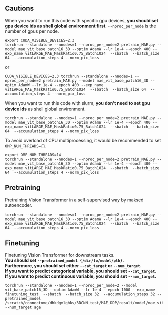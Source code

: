 ## Cautions
When you want to run this code with specific gpu devices, **you should set gpu device ids as shell global environment first**. 
```--nproc_per_node``` is the number of gpus per node.   
```
export CUDA_VISIBLE_DEVICES=2,3
torchrun --standalone --nnodes=1 --nproc_per_node=2 pretrain_MAE.py --model mae_vit_base_patch16_3D --optim AdamW --lr 1e-4 --epoch 400 --exp_name vitLARGE_MAE_MaskRatio0.75_Batch1024  --sbatch  --batch_size 64  --accumulation_steps 4 --norm_pix_loss
```   
or  
```
CUDA_VISIBLE_DEVICES=2,3 torchrun --standalone --nnodes=1 --nproc_per_node=2 pretrain_MAE.py --model mae_vit_base_patch16_3D --optim AdamW --lr 1e-4 --epoch 400 --exp_name vitLARGE_MAE_MaskRatio0.75_Batch1024  --sbatch  --batch_size 64  --accumulation_steps 4 --norm_pix_loss
``` 
   
When you want to run this code with slurm, **you don't need to set gpu device ids** as shell global environment.  
```
torchrun --standalone --nnodes=1 --nproc_per_node=2 pretrain_MAE.py --model mae_vit_base_patch16_3D --optim AdamW --lr 1e-4 --epoch 400 --exp_name vitLARGE_MAE_MaskRatio0.75_Batch1024  --sbatch  --batch_size 64  --accumulation_steps 4 --norm_pix_loss
```   

To avoid overload of CPU multiprocessing, it would be recommended to set ```OMP_NUM_THREADS={}```. 
```
export OMP_NUM_THREADS=14 
torchrun --standalone --nnodes=1 --nproc_per_node=2 pretrain_MAE.py --model mae_vit_base_patch16_3D --optim AdamW --lr 1e-4 --epoch 400 --exp_name vitLARGE_MAE_MaskRatio0.75_Batch1024  --sbatch  --batch_size 64  --accumulation_steps 4 --norm_pix_loss
``` 

## Pretraining 
Pretraining Vision Transformer in a self-supervised way by maksed autoencoder.  
```
torchrun --standalone --nnodes=1 --nproc_per_node=2 pretrain_MAE.py --model mae_vit_base_patch16_3D --optim AdamW --lr 1e-4 --epoch 400 --exp_name vitLARGE_MAE_MaskRatio0.75_Batch1024  --sbatch  --batch_size 64  --accumulation_steps 4 --norm_pix_loss
```  
  
## Finetuning 
Finetuning Vision Transformer for downstream tasks.  
**You should set ```--pretrained_model {/dir/to/model/pth}```.**  
**Furthermore, you should set either ```--cat_target``` or ```--num_target```.**   
**If you want to predict categorical variable, you should set ```--cat_target```.**   
**If you want to predict continuous variable, you should set ```--num_target```.**  
```
torchrun --standalone --nnodes=1 --nproc_per_node=2 --model vit_base_patch16_3D --optim AdamW --lr 1e-4 --epoch 1000 --exp_name finetuning_test  --sbatch  --batch_size 32  --accumulation_steps 32 --pretrained_model /scratch/connectome/dhkdgmlghks/3DCNN_test/MAE_DDP/result/model/mae_vit_base_patch16_3D_vitLARGE_MAE_MaskRatio0.75_Batch1024_8cfcfa.pth --num_target age
```
